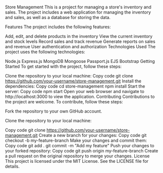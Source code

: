 Store Management
This is a project for managing a store's inventory and sales. The project includes a web application for managing the inventory and sales, as well as a database for storing the data.

Features
The project includes the following features:

Add, edit, and delete products in the inventory
View the current inventory and stock levels
Record sales and track revenue
Generate reports on sales and revenue
User authentication and authorization
Technologies Used
The project uses the following technologies:

Node.js
Express.js
MongoDB
Mongoose
Passport.js
EJS
Bootstrap
Getting Started
To get started with the project, follow these steps:

Clone the repository to your local machine:
Copy code   git clone https://github.com/your-username/store-management.git
Install the dependencies:
Copy code   cd store-management
   npm install
Start the server:
Copy code   npm start
Open your web browser and navigate to 
http://localhost:3000
 to view the application.
Contributing
Contributions to the project are welcome. To contribute, follow these steps:

Fork the repository to your own GitHub account.

Clone the repository to your local machine:

Copy code   git clone https://github.com/your-username/store-management.git
Create a new branch for your changes:
Copy code   git checkout -b my-feature-branch
Make your changes and commit them:
Copy code   git add .
git commit -m "Add my feature"
Push your changes to your forked repository:
Copy code   git push origin my-feature-branch
Create a pull request on the original repository to merge your changes.
License
This project is licensed under the MIT License. See the 
LICENSE
file for details.

